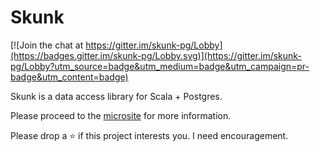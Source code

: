 # Skunk

[![Join the chat at https://gitter.im/skunk-pg/Lobby](https://badges.gitter.im/skunk-pg/Lobby.svg)](https://gitter.im/skunk-pg/Lobby?utm_source=badge&utm_medium=badge&utm_campaign=pr-badge&utm_content=badge)

Skunk is a data access library for Scala + Postgres.

Please proceed to the [microsite](http://tpolecat.github.io/skunk) for more information.

Please drop a :star: if this project interests you. I need encouragement.

